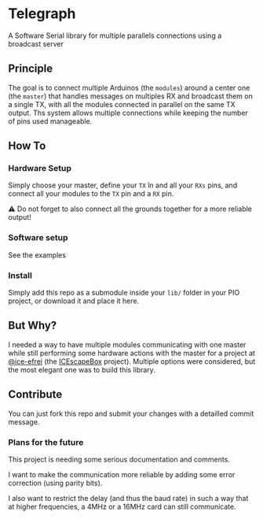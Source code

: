 # Telegraph

A Software Serial library for multiple parallels connections using a broadcast server

## Principle

The goal is to connect multiple Arduinos (the `modules`) around a center one (the `master`) that handles messages on multiples RX and broadcast them on a single TX, with all the modules connected in parallel on the same TX output. Ths system allows multiple connections while keeping the number of pins used manageable.

## How To

### Hardware Setup

Simply choose your master, define your `TX` în and all your `RXs` pins, and connect all your modules to the `TX` pin and a `RX` pin.

:warning: Do not forget to also connect all the grounds together for a more reliable output!

### Software setup

See the examples

### Install

Simply add this repo as a submodule inside your `lib/` folder in your PIO project, or download it and place it here.

## But Why?

I needed a way to have multiple modules communicating with one master while still performing some hardware actions with the master for a project at [@ice-efrei](https://github.com/ice-efrei) (the [ICEscapeBox](https://github.com/ice-efrei/icescapebox/) project). Multiple options were considered, but the most elegant one was to build this library.

## Contribute

You can just fork this repo and submit your changes with a detailled commit message.

### Plans for the future

This project is needing some serious documentation and comments.

I want to make the communication more reliable by adding some error correction (using parity bits).

I also want to restrict the delay (and thus the baud rate) in such a way that at higher frequencies, a 4MHz or a 16MHz card can still communicate.
